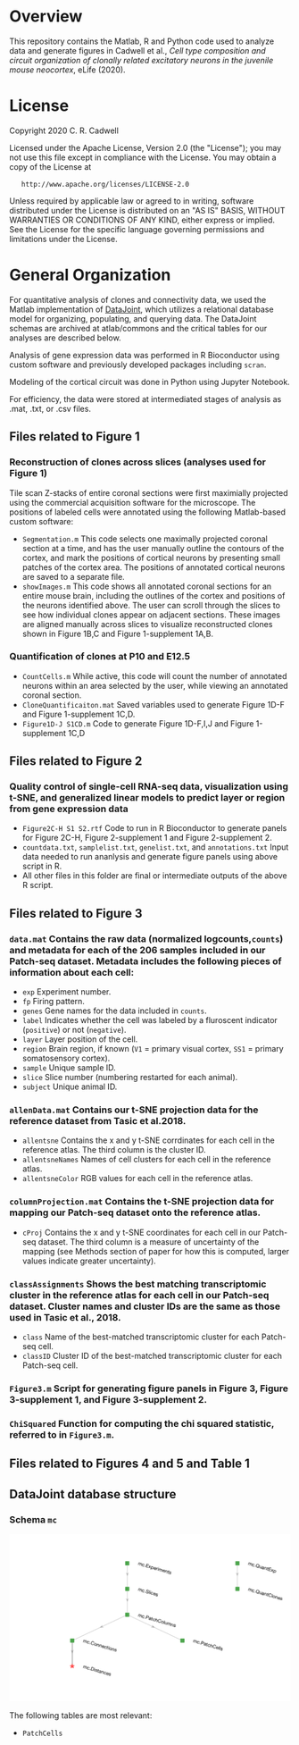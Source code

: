 Overview
========

This repository contains the Matlab, R and Python code used to analyze data and generate figures in Cadwell et al., _Cell type composition and circuit organization of clonally related excitatory neurons in the juvenile mouse neocortex_, eLife (2020). 

License
=======

Copyright 2020 C. R. Cadwell

   Licensed under the Apache License, Version 2.0 (the "License");
   you may not use this file except in compliance with the License.
   You may obtain a copy of the License at

       http://www.apache.org/licenses/LICENSE-2.0

   Unless required by applicable law or agreed to in writing, software
   distributed under the License is distributed on an "AS IS" BASIS,
   WITHOUT WARRANTIES OR CONDITIONS OF ANY KIND, either express or implied.
   See the License for the specific language governing permissions and
   limitations under the License.
   
General Organization
====================

For quantitative analysis of clones and connectivity data, we used the Matlab implementation of [DataJoint](https://github.com/datajoint), which utilizes a relational database model for organizing, populating, and querying data. The DataJoint schemas are archived at atlab/commons and the critical tables for our analyses are described below.  

Analysis of gene expression data was performed in R Bioconductor using custom software and previously developed packages including `scran`.

Modeling of the cortical circuit was done in Python using Jupyter Notebook.

For efficiency, the data were stored at intermediated stages of analysis as .mat, .txt, or .csv files. 

Files related to Figure 1
-------------------------

### Reconstruction of clones across slices (analyses used for Figure 1)
Tile scan Z-stacks of entire coronal sections were first maximially projected using the commercial acquisition software for the microscope. The positions of labeled cells were annotated using the following Matlab-based custom software:
* `Segmentation.m` This code selects one maximally projected coronal section at a time, and has the user  manually outline the contours of the cortex, and mark the positions of cortical neurons by presenting small patches of the cortex area. The positions of annotated cortical neurons are saved to a separate file.  
* `showImages.m` This code shows all annotated coronal sections for an entire mouse brain, including the outlines of the cortex and positions of the neurons identified above. The user can scroll through the slices to see how individual clones appear on adjacent sections. These images are aligned manually across slices to visualize reconstructed clones shown in Figure 1B,C and Figure 1-supplement 1A,B.

### Quantification of clones at P10 and E12.5
* `CountCells.m` While active, this code will count the number of annotated neurons within an area selected by the user, while viewing an annotated coronal section.
* `CloneQuantificaiton.mat` Saved variables used to generate Figure 1D-F and Figure 1-supplement 1C,D.
* `Figure1D-J S1CD.m` Code to generate Figure 1D-F,I,J and Figure 1-supplement 1C,D

Files related to Figure 2
-------------------------

### Quality control of single-cell RNA-seq data, visualization using t-SNE, and generalized linear models to predict layer or region from gene expression data
* `Figure2C-H S1 S2.rtf` Code to run in R Bioconductor to generate panels for Figure 2C-H, Figure 2-supplement 1 and Figure 2-supplement 2.
* `countdata.txt`, `samplelist.txt`, `genelist.txt`, and `annotations.txt` Input data needed to run ananlysis and generate figure panels using above script in R. 
* All other files in this folder are final or intermediate outputs of the above R script. 

Files related to Figure 3
-------------------------

### `data.mat` Contains the raw data (normalized logcounts,`counts`) and metadata for each of the 206 samples included in our Patch-seq dataset. Metadata includes the following pieces of information about each cell:
* `exp` Experiment number.
* `fp` Firing pattern.
* `genes` Gene names for the data included in `counts`.
* `label` Indicates whether the cell was labeled by a fluroscent indicator (`positive`) or not (`negative`).
* `layer` Layer position of the cell.
* `region` Brain region, if known (`V1` = primary visual cortex, `SS1` = primary somatosensory cortex).
* `sample` Unique sample ID.
* `slice` Slice number (numbering restarted for each animal).
* `subject` Unique animal ID. 

### `allenData.mat` Contains our t-SNE projection data for the reference dataset from Tasic et al.2018.
* `allentsne` Contains the x and y t-SNE corrdinates for each cell in the reference atlas. The third column is the cluster ID. 
* `allentsneNames` Names of cell clusters for each cell in the reference atlas.
* `allentsneColor` RGB values for each cell in the reference atlas. 

### `columnProjection.mat` Contains the t-SNE projection data for mapping our Patch-seq dataset onto the reference atlas.
* `cProj` Contains the x and y t-SNE coordinates for each cell in our Patch-seq dataset. The third column is a measure of uncertainty of the mapping (see Methods section of paper for how this is computed, larger values indicate greater uncertainty).

### `classAssignments` Shows the best matching transcriptomic cluster in the reference atlas for each cell in our Patch-seq dataset. Cluster names and cluster IDs are the same as those used in Tasic et al., 2018. 
* `class` Name of the best-matched transcriptomic cluster for each Patch-seq cell.
* `classID` Cluster ID of the best-matched transcriptomic cluster for each Patch-seq cell. 

### `Figure3.m` Script for generating figure panels in Figure 3, Figure 3-supplement 1, and Figure 3-supplement 2. 

### `ChiSquared` Function for computing the chi squared statistic, referred to in `Figure3.m`.

Files related to Figures 4 and 5 and Table 1
--------------------------------------



DataJoint database structure
--------------------------------
### Schema `mc`

![mcSchema](mcSchema.png)


The following tables are most relevant:

* `PatchCells`

